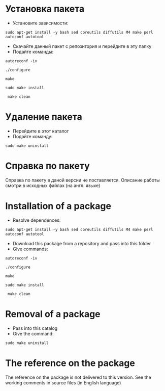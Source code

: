 Установка пакета
==============

- Установите зависимости:

```sudo apt-get install -y bash sed coreutils diffutils M4 make perl autoconf autotool```

- Скачайте данный пакет с репозитория и перейдите в эту папку
- Подайте команды:

```autoreconf -iv```

```./configure```

```make```

```sudo make install```

``` make clean```

Удаление пакета
=============

- Перейдите в этот каталог
- Подайте команду:

```sudo make uninstall```

Справка по пакету
==============

Справка по пакету в даной версии не поставляется. Описание работы смотри в исходных файлах (на англ. языке)

Installation of a package
=================

- Resolve dependences:

```sudo apt-get install -y bash sed coreutils diffutils M4 make perl autoconf autotool```

- Download this package from a repository and pass into this folder
- Give commands:

```autoreconf -iv```

```./configure```

```make```

```sudo make install```

``` make clean```

Removal of a package
================

- Pass into this catalog
- Give the command:

```sudo make uninstall```

The reference on the package
======================

The reference on the package is not delivered to this version. See the working comments in source files (in English language)
